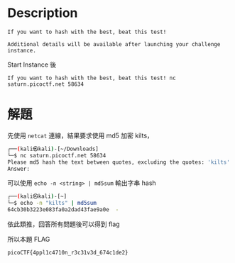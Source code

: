 # Description
```text
If you want to hash with the best, beat this test!

Additional details will be available after launching your challenge instance.
```
Start Instance 後
```text
If you want to hash with the best, beat this test! nc saturn.picoctf.net 58634
```

# 解題
先使用 `netcat` 連線，結果要求使用 md5 加密 kilts，
```bash
┌──(kali㉿kali)-[~/Downloads]
└─$ nc saturn.picoctf.net 58634
Please md5 hash the text between quotes, excluding the quotes: 'kilts'
Answer: 
```
可以使用 `echo -n <string> | md5sum` 輸出字串 hash
```bash
┌──(kali㉿kali)-[~]
└─$ echo -n "kilts" | md5sum
64cb30b3223e083fa0a2dad43fae9a0e  -
```
依此類推，回答所有問題後可以得到 flag


<!-- flag -->
所以本題 FLAG 
```text
picoCTF{4ppl1c4710n_r3c31v3d_674c1de2}
```

